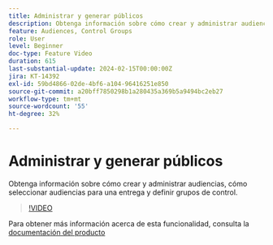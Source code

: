 ```yaml
---
title: Administrar y generar públicos
description: Obtenga información sobre cómo crear y administrar audiencias, cómo seleccionar audiencias para una entrega y definir grupos de control.
feature: Audiences, Control Groups
role: User
level: Beginner
doc-type: Feature Video
duration: 615
last-substantial-update: 2024-02-15T00:00:00Z
jira: KT-14392
exl-id: 59bd4866-02de-4bf6-a104-96416251e850
source-git-commit: a20bff7850298b1a280435a369b5a9494bc2eb27
workflow-type: tm+mt
source-wordcount: '55'
ht-degree: 32%

---
```


# Administrar y generar públicos

Obtenga información sobre cómo crear y administrar audiencias, cómo seleccionar audiencias para una entrega y definir grupos de control.

>[!VIDEO](https://video.tv.adobe.com/v/3425861/?learn=on)

Para obtener más información acerca de esta funcionalidad, consulta la [documentación del producto](https://experienceleague.adobe.com/docs/campaign-web/v8/audiences/audiences/create-audience.html?lang=es)
